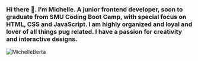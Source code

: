 ### Hi there 👋. I’m Michelle.  A junior frontend developer, soon to graduate from SMU Coding Boot Camp, with special focus on HTML, CSS and JavaScript.  I am highly organized and loyal and lover of all things pug related.  I have a passion for creativity and interactive designs.

![MichelleBerta](assets/WW.jpg)


<!--
**MichelleBerta/MichelleBerta** is a ✨ _special_ ✨ repository because its `README.md` (this file) appears on your GitHub profile.

Here are some ideas to get you started:

- 🔭 I’m currently working on ...
- 🌱 I’m currently learning ...
- 👯 I’m looking to collaborate on ...
- 🤔 I’m looking for help with ...
- 💬 Ask me about ...
- 📫 How to reach me: ...
- 😄 Pronouns: ...
- ⚡ Fun fact: ...
-->
